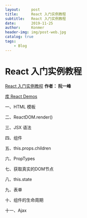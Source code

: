 ```yaml
---
layout:     post
title:      React 入门实例教程
subtitle:   React 入门实例教程
date:       2019-11-25
author:     Konmer
header-img: img/post-web.jpg
catalog: true
tags:
    - Blog
---
```


# React 入门实例教程

[React 入门实例教程](http://www.ruanyifeng.com/blog/2015/03/react.html)
**作者： 阮一峰**

[库 React Demos](https://github.com/ruanyf/react-demos)

一、HTML 模板

二、ReactDOM.render()

三、JSX 语法

四、组件

五、this.props.children

六、PropTypes

七、获取真实的DOM节点

八、this.state

九、表单

十、组件的生命周期

十一、Ajax

